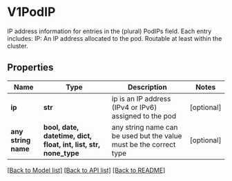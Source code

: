 # V1PodIP

IP address information for entries in the (plural) PodIPs field. Each entry includes:    IP: An IP address allocated to the pod. Routable at least within the cluster.

## Properties
Name | Type | Description | Notes
------------ | ------------- | ------------- | -------------
**ip** | **str** | ip is an IP address (IPv4 or IPv6) assigned to the pod | [optional] 
**any string name** | **bool, date, datetime, dict, float, int, list, str, none_type** | any string name can be used but the value must be the correct type | [optional]

[[Back to Model list]](../README.md#documentation-for-models) [[Back to API list]](../README.md#documentation-for-api-endpoints) [[Back to README]](../README.md)



